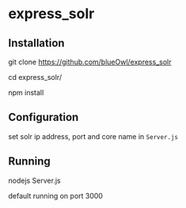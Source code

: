# express_solr

## Installation
git clone https://github.com/blueOwl/express_solr

cd express_solr/

npm install

## Configuration

set solr ip address, port and core name in `Server.js`

## Running
nodejs Server.js 

default running on port 3000 
